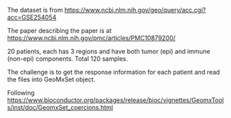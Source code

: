 The dataset is from https://www.ncbi.nlm.nih.gov/geo/query/acc.cgi?acc=GSE254054

The paper describing the paper is at https://www.ncbi.nlm.nih.gov/pmc/articles/PMC10879200/

20 patients, each has 3 regions and have both tumor (epi) and immune (non-epi) components. Total 120 samples.

The challenge is to get the response information for each patient and read the files into GeoMxSet object.

Following https://www.bioconductor.org/packages/release/bioc/vignettes/GeomxTools/inst/doc/GeomxSet_coercions.html

 

